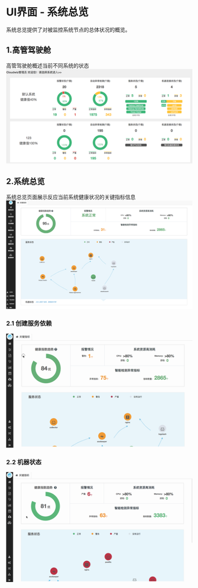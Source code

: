 # **UI界面 - 系统总览**

系统总览提供了对被监控系统节点的总体状况的概览。

## 1.**高管驾驶舱**

高管驾驶舱概述当前不同系统的状态![](/part4/images/p4_2.png)

## 2.**系统总览**
系统总览页面展示反应当前系统健康状况的关键指标信息![](/part4/images/p4_33.png)

### 2.1 创建服务依赖

![](/part4/images/service_dep.gif)

### 2.2 机器状态

![](/part4/images/host_topology.gif)
